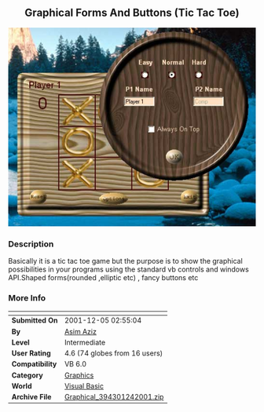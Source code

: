 ﻿<div align="center">

## Graphical Forms And Buttons \(Tic Tac Toe\)

<img src="PIC2001124171313389.jpg">
</div>

### Description

Basically it is a tic tac toe game but the purpose is to show the graphical possibilities in your programs using the standard vb controls and windows API.Shaped forms(rounded ,elliptic etc) , fancy buttons etc
 
### More Info
 


<span>             |<span>
---                |---
**Submitted On**   |2001-12-05 02:55:04
**By**             |[Asim Aziz](https://github.com/Planet-Source-Code/PSCIndex/blob/master/ByAuthor/asim-aziz.md)
**Level**          |Intermediate
**User Rating**    |4.6 (74 globes from 16 users)
**Compatibility**  |VB 6\.0
**Category**       |[Graphics](https://github.com/Planet-Source-Code/PSCIndex/blob/master/ByCategory/graphics__1-46.md)
**World**          |[Visual Basic](https://github.com/Planet-Source-Code/PSCIndex/blob/master/ByWorld/visual-basic.md)
**Archive File**   |[Graphical\_394301242001\.zip](https://github.com/Planet-Source-Code/asim-aziz-graphical-forms-and-buttons-tic-tac-toe__1-29475/archive/master.zip)








